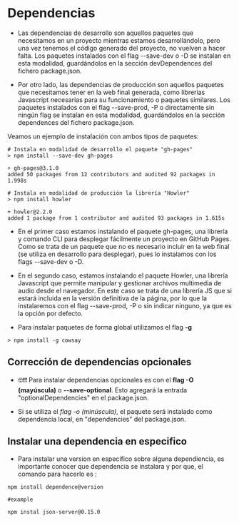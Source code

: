 # Dependencias

- Las dependencias de desarrollo son aquellos paquetes que necesitamos en un proyecto mientras estamos desarrollándolo, pero una vez tenemos el código generado del proyecto, no vuelven a hacer falta. Los paquetes instalados con el flag --save-dev o -D se instalan en esta modalidad, guardándolos en la sección devDependences del fichero package.json.

- Por otro lado, las dependencias de producción son aquellos paquetes que necesitamos tener en la web final generada, como librerías Javascript necesarias para su funcionamiento o paquetes similares. Los paquetes instalados con el flag --save-prod, -P o directamente sin ningún flag se instalan en esta modalidad, guardándolos en la sección dependences del fichero package.json.

Veamos un ejemplo de instalación con ambos tipos de paquetes:

```
# Instala en modalidad de desarrollo el paquete "gh-pages"
> npm install --save-dev gh-pages

+ gh-pages@3.1.0
added 50 packages from 12 contributors and audited 92 packages in 1.998s
```

```
# Instala en modalidad de producción la librería "Howler"
> npm install howler

+ howler@2.2.0
added 1 package from 1 contributor and audited 93 packages in 1.615s
```

- En el primer caso estamos instalando el paquete gh-pages, una librería y comando CLI para desplegar fácilmente un proyecto en GitHub Pages. Como se trata de un paquete que no es necesario incluir en la web final (se utiliza en desarrollo para desplegar), pues lo instalamos con los flags --save-dev o -D.

- En el segundo caso, estamos instalando el paquete Howler, una librería Javascript que permite manipular y gestionar archivos multimedia de audio desde el navegador. En este caso se trata de una librería JS que si estará incluida en la versión definitiva de la página, por lo que la instalaremos con el flag --save-prod, -P o sin indicar ninguno, ya que es la opción por defecto.

- Para instalar paquetes de forma global utilizamos el flag **-g**

```
> npm install -g cowsay
```

## Corrección de dependencias opcionales

- 🤓❗❗ Para instalar dependencias opcionales es con el **flag -O (mayúscula)** o **--save-optional**. Esto agregará la entrada "optionalDependencies" en el package.json.

- Si se utiliza el *flag -o (minúscula)*, el paquete será instalado como dependencia local, en "dependencies" del package.json.

## Instalar una dependencia en especifico

- Para instalar una version en especifico sobre alguna dependiencia, es importante conocer que dependencia se instalara y por que, el comando para hacerlo es :

```
npm install dependence@version

#example

npm instal json-server@0.15.0

```
